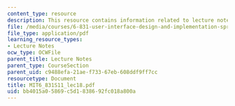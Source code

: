 ```yaml
---
content_type: resource
description: This resource contains information related to lecture notes.
file: /media/courses/6-831-user-interface-design-and-implementation-spring-2011/bb4015a05869c5d1838692fc018a800a_MIT6_831S11_lec18.pdf
file_type: application/pdf
learning_resource_types:
- Lecture Notes
ocw_type: OCWFile
parent_title: Lecture Notes
parent_type: CourseSection
parent_uid: c9488efa-21ae-f733-67eb-608ddf9ff7cc
resourcetype: Document
title: MIT6_831S11_lec18.pdf
uid: bb4015a0-5869-c5d1-8386-92fc018a800a
---
```

